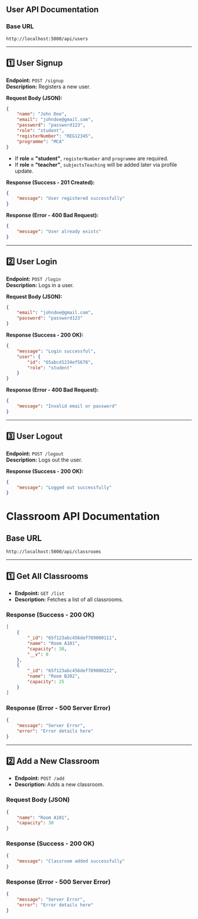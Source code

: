 ## **User API Documentation**

### **Base URL**
```
http://localhost:5000/api/users
```

---

## **1️⃣ User Signup**
**Endpoint:** `POST /signup`  
**Description:** Registers a new user.  

**Request Body (JSON):**  
```json
{
    "name": "John Doe",
    "email": "johndoe@gmail.com",
    "password": "password123",
    "role": "student",
    "registerNumber": "REG12345",
    "programme": "MCA"
}
```
- If **role = "student"**, `registerNumber` and `programme` are required.  
- If **role = "teacher"**, `subjectsTeaching` will be added later via profile update.  

**Response (Success - 201 Created):**  
```json
{
    "message": "User registered successfully"
}
```
**Response (Error - 400 Bad Request):**  
```json
{
    "message": "User already exists"
}
```

---

## **2️⃣ User Login**
**Endpoint:** `POST /login`  
**Description:** Logs in a user.  

**Request Body (JSON):**  
```json
{
    "email": "johndoe@gmail.com",
    "password": "password123"
}
```
**Response (Success - 200 OK):**  
```json
{
    "message": "Login successful",
    "user": {
        "id": "65abcd1234ef5678",
        "role": "student"
    }
}
```
**Response (Error - 400 Bad Request):**  
```json
{
    "message": "Invalid email or password"
}
```

---

## **3️⃣ User Logout**
**Endpoint:** `POST /logout`  
**Description:** Logs out the user.  

**Response (Success - 200 OK):**  
```json
{
    "message": "Logged out successfully"
}
```


# **Classroom API Documentation**

## **Base URL**
```
http://localhost:5000/api/classrooms
```
---

## **1️⃣ Get All Classrooms**
- **Endpoint:** `GET /list`  
- **Description:** Fetches a list of all classrooms.  

### **Response (Success - 200 OK)**
```json
[
    {
        "_id": "65f123abc456def789000111",
        "name": "Room A101",
        "capacity": 30,
        "__v": 0
    },
    {
        "_id": "65f123abc456def789000222",
        "name": "Room B202",
        "capacity": 25
    }
]
```

### **Response (Error - 500 Server Error)**
```json
{
    "message": "Server Error",
    "error": "Error details here"
}
```

---

## **2️⃣ Add a New Classroom**
- **Endpoint:** `POST /add`  
- **Description:** Adds a new classroom.  

### **Request Body (JSON)**
```json
{
    "name": "Room A101",
    "capacity": 30
}
```

### **Response (Success - 200 OK)**
```json
{
    "message": "Classroom added successfully"
}
```

### **Response (Error - 500 Server Error)**
```json
{
    "message": "Server Error",
    "error": "Error details here"
}
```


